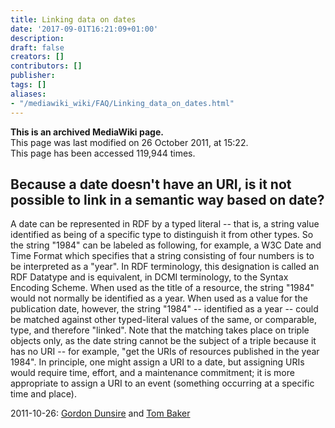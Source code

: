 ```yaml
---
title: Linking data on dates
date: '2017-09-01T16:21:09+01:00'
description: 
draft: false
creators: []
contributors: []
publisher: 
tags: []
aliases:
- "/mediawiki_wiki/FAQ/Linking_data_on_dates.html"
---
```


 **This is an archived MediaWiki page.**  
This page was last modified on 26 October 2011, at 15:22.  
This page has been accessed 119,944 times.

## Because a date doesn't have an URI, is it not possible to link in a semantic way based on date? 

A date can be represented in RDF by a typed literal -- that is, a string value identified as being of a specific type to distinguish it from other types. So the string "1984" can be labeled as following, for example, a W3C Date and Time Format which specifies that a string consisting of four numbers is to be interpreted as a "year". In RDF terminology, this designation is called an RDF Datatype and is equivalent, in DCMI terminology, to the Syntax Encoding Scheme. When used as the title of a resource, the string "1984" would not normally be identified as a year. When used as a value for the publication date, however, the string "1984" -- identified as a year -- could be matched against other typed-literal values of the same, or comparable, type, and therefore "linked". Note that the matching takes place on triple objects only, as the date string cannot be the subject of a triple because it has no URI -- for example, "get the URIs of resources published in the year 1984". In principle, one might assign a URI to a date, but assigning URIs would require time, effort, and a maintenance commitment; it is more appropriate to assign a URI to an event (something occurring at a specific time and place).

2011-10-26: [Gordon Dunsire](/index.php?title=User:GordonDunsire&action=edit&redlink=1 "User:GordonDunsire (page does not exist)") and [Tom Baker](/mediawiki_wiki/User:TomBaker)

